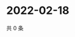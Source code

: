 # 2022-02-18

共 0 条

<!-- BEGIN WEIBO -->
<!-- 最后更新时间 Fri Feb 18 2022 06:09:05 GMT+0800 (China Standard Time) -->

<!-- END WEIBO -->

